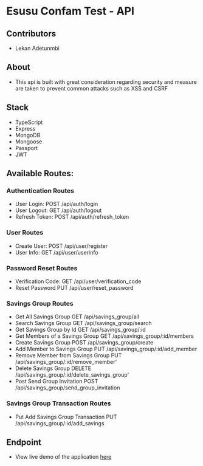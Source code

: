 # Esusu Confam Test - API

## Contributors

* Lekan Adetunmbi

## About
* This api is built with great consideration regarding security and measure are taken to prevent common attacks such as XSS and CSRF

## Stack

* TypeScript
* Express
* MongoDB
* Mongoose
* Passport
* JWT

## Available Routes:

### Authentication Routes
* User Login:                                                   POST /api/auth/login
* User Logout:                                                  GET /api/auth/logout
* Refresh Token:                                                POST /api/auth/refresh_token 

### User Routes
* Create User:                                                  POST /api/user/register
* User Info:                                                    GET /api/user/userinfo

### Password Reset Routes
* Verification Code:                                            GET /api/user/verification_code
* Reset Password                                                PUT /api/user/reset_password

### Savings Group Routes
* Get All Savings Group                                         GET /api/savings_group/all
* Search Savings Group                                          GET /api/savings_group/search
* Get Savings Group by Id                                       GET /api/savings_group/:id
* Get Members of a Savings Group                                GET /api/savings_group/:id/members
* Create Savings Group                                          POST /api/savings_group/create
* Add Member to Savings Group                                   PUT /api/savings_group/:id/add_member
* Remove Member from Savings Group                              PUT /api/savings_group/:id/remove_member'
* Delete Savings Group                                          DELETE /api/savings_group/:id/delete_savings_group'
* Post Send Group Invitation                                    POST /api/savings_group/send_group_invitation

### Savings Group Transaction Routes
* Put Add Savings Group Transaction                             PUT /api/savings_group/:id/add_savings

## Endpoint 

* View live demo of the application [here](https://esusu-confam.herokuapp.com/api)
